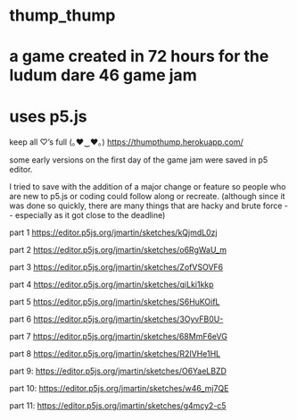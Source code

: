 # thump_thump
# a game created in 72 hours for the ludum dare 46 game jam
# uses p5.js
keep all ♡’s full (｡♥‿♥｡) https://thumpthump.herokuapp.com/

some early versions on the first day of the game jam were saved in p5 editor.

I tried to save with the addition of a major change or feature so people who are new to p5.js or coding could follow along or recreate. (although since it was done so quickly, there are many things that are hacky and brute force -- especially as it got close to the deadline)

part 1
https://editor.p5js.org/jmartin/sketches/kQjmdL0zj

part 2
https://editor.p5js.org/jmartin/sketches/o6RgWaU_m

part 3
https://editor.p5js.org/jmartin/sketches/ZofVSOVF6

part 4
https://editor.p5js.org/jmartin/sketches/qiLki1kkp

part 5
https://editor.p5js.org/jmartin/sketches/S6HuKOifL

part 6
https://editor.p5js.org/jmartin/sketches/3OyvFB0U-

part 7
https://editor.p5js.org/jmartin/sketches/68MmF6eVG

part 8
https://editor.p5js.org/jmartin/sketches/R2IVHe1HL

part 9:
https://editor.p5js.org/jmartin/sketches/O6YaeLBZD

part 10:
https://editor.p5js.org/jmartin/sketches/w46_mj7QE

part 11:
https://editor.p5js.org/jmartin/sketches/g4mcy2-c5





